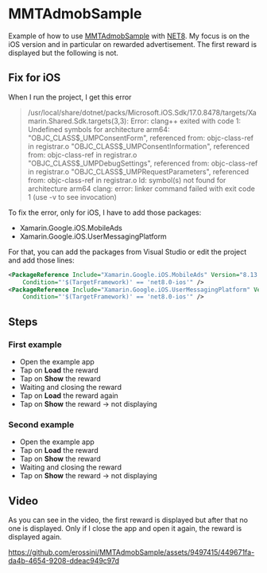 # MMTAdmobSample
Example of how to use [MMTAdmobSample](https://github.com/marcojak/MauiMTAdmob) with [NET8](https://puresourcecode.com/tag/net8/). My focus is on the iOS version and in particular on rewarded advertisement. The first reward is displayed but the following is not.

## Fix for iOS

When I run the project, I get this error

> /usr/local/share/dotnet/packs/Microsoft.iOS.Sdk/17.0.8478/targets/Xamarin.Shared.Sdk.targets(3,3): Error: clang++ exited with code 1:
> Undefined symbols for architecture arm64:
> "OBJC_CLASS$_UMPConsentForm", referenced from:
> objc-class-ref in registrar.o
> "OBJC_CLASS$_UMPConsentInformation", referenced from:
> objc-class-ref in registrar.o
> "OBJC_CLASS$_UMPDebugSettings", referenced from:
> objc-class-ref in registrar.o
> "OBJC_CLASS$_UMPRequestParameters", referenced from:
> objc-class-ref in registrar.o
> ld: symbol(s) not found for architecture arm64
> clang: error: linker command failed with exit code 1 (use -v to see invocation)

To fix the error, only for iOS, I have to add those packages:

- Xamarin.Google.iOS.MobileAds
- Xamarin.Google.iOS.UserMessagingPlatform

For that, you can add the packages from Visual Studio or edit the project and add those lines:

```xml
<PackageReference Include="Xamarin.Google.iOS.MobileAds" Version="8.13.0.3"
    Condition="'$(TargetFramework)' == 'net8.0-ios'" />
<PackageReference Include="Xamarin.Google.iOS.UserMessagingPlatform" Version="1.2.0.5"
    Condition="'$(TargetFramework)' == 'net8.0-ios'" />
```

## Steps

### First example

- Open the example app
- Tap on **Load** the reward
- Tap on **Show** the reward
- Waiting and closing the reward
- Tap on **Load** the reward again
- Tap on **Show** the reward -> not displaying

### Second example

- Open the example app
- Tap on **Load** the reward
- Tap on **Show** the reward
- Waiting and closing the reward
- Tap on **Show** the reward -> not displaying

## Video

As you can see in the video, the first reward is displayed but after that no one is displayed. Only if I close the app and open it again, the reward is displayed again.

https://github.com/erossini/MMTAdmobSample/assets/9497415/449671fa-da4b-4654-9208-ddeac949c97d
